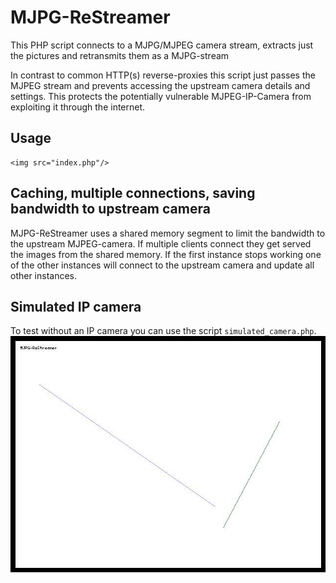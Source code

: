 # MJPG-ReStreamer
This PHP script connects to a MJPG/MJPEG camera stream, extracts just the pictures and retransmits them as a MJPG-stream

In contrast to common HTTP(s) reverse-proxies this script just passes the MJPEG stream and prevents accessing the upstream camera details and settings. This protects the potentially vulnerable MJPEG-IP-Camera from exploiting it through the internet.

## Usage
```
<img src="index.php"/>
```

## Caching, multiple connections, saving bandwidth to upstream camera
MJPG-ReStreamer uses a shared memory segment to limit the bandwidth to the upstream MJPEG-camera. If multiple clients connect they get served the images from the shared memory. If the first instance stops working one of the other instances will connect to the upstream camera and update all other instances.

## Simulated IP camera
To test without an IP camera you can use the script `simulated_camera.php`.
<img src="simulated_camera.gif"></img>
